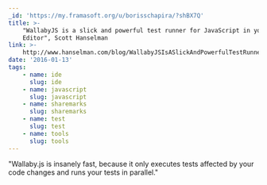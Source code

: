```yaml
---
_id: 'https://my.framasoft.org/u/borisschapira/?shBX7Q'
title: >-
    "WallabyJS is a slick and powerful test runner for JavaScript in your IDE or
    Editor", Scott Hanselman
link: >-
    http://www.hanselman.com/blog/WallabyJSIsASlickAndPowerfulTestRunnerForJavaScriptInYourIDEOrEditor.aspx
date: '2016-01-13'
tags:
    - name: ide
      slug: ide
    - name: javascript
      slug: javascript
    - name: sharemarks
      slug: sharemarks
    - name: test
      slug: test
    - name: tools
      slug: tools
---
```


<div class="markdown"><p>&quot;Wallaby.js is insanely fast, because it only executes tests affected by your code changes and runs your tests in parallel.&quot;
</p></div>
